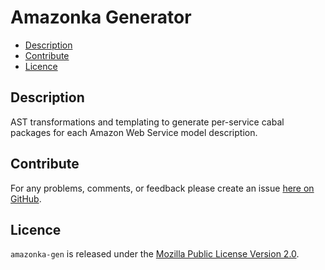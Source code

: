 # Amazonka Generator

* [Description](#description)
* [Contribute](#contribute)
* [Licence](#licence)

## Description

AST transformations and templating to generate per-service cabal packages for
each Amazon Web Service model description.


## Contribute

For any problems, comments, or feedback please create an issue [here on GitHub](https://github.com/brendanhay/amazonka/issues).


## Licence

`amazonka-gen` is released under the [Mozilla Public License Version 2.0](http://www.mozilla.org/MPL/).
